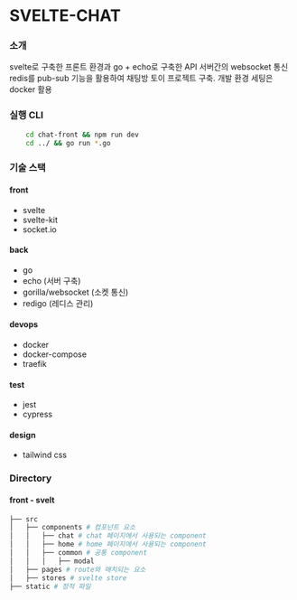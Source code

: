 # SVELTE-CHAT

### 소개
svelte로 구축한 프론트 환경과 go + echo로 구축한 API 서버간의 websocket 통신
redis를 pub-sub 기능을 활용하여 채팅방 토이 프로젝트 구축. 개발 환경 세팅은 docker 활용


### 실행 CLI
```bash
    cd chat-front && npm run dev
    cd ../ && go run *.go
```

### 기술 스택
#### front
- svelte
- svelte-kit
- socket.io

#### back
- go
- echo (서버 구축)
- gorilla/websocket (소켓 통신)
- redigo (레디스 관리)

#### devops
- docker
- docker-compose
- traefik

#### test
- jest
- cypress

#### design
- tailwind css


### Directory
#### front - svelt
```bash
├── src
│   ├── components # 컴포넌트 요소
│   │   ├── chat # chat 페이지에서 사용되는 component
│   │   ├── home # home 페이지에서 사용되는 component
│   │   ├── common # 공통 component
│   │   │   ├── modal
│   ├── pages # route와 매치되는 요소
│   ├── stores # svelte store
├── static # 정적 파일
```




